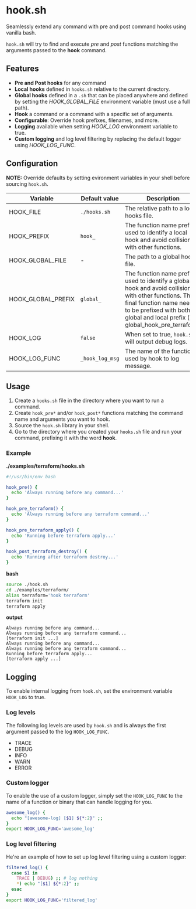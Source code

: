 # hook.sh

Seamlessly extend any command with pre and post command hooks using vanilla bash.

`hook.sh` will try to find and execute *pre* and *post* functions matching the arguments passed to the **hook** command.

## Features

- **Pre and Post hooks** for any command
- **Local hooks** defined in `hooks.sh` relative to the current directory.
- **Global hooks** defined in a `.sh` that can be placed anywhere and defined by setting the *HOOK_GLOBAL_FILE* environment variable (must use a full path).
- **Hook** a command or a command with a specific set of arguments.
- **Configurable**: Override hook prefixes, filenames, and more.
- **Logging** available when setting *HOOK_LOG* environment variable to true.
- **Custom logging** and log level filtering by replacing the default logger using *HOOK_LOG_FUNC*.

## Configuration

**NOTE:** Override defaults by setting evironment variables in your shell before sourcing `hook.sh`.

Variable  | Default value  |  Description
--|---|--
HOOK_FILE  | `./hooks.sh`  | The relative path to a local hooks file.
HOOK_PREFIX  | `hook_`  |  The function name prefix used to identify a local hook and avoid collisions with other functions.
HOOK_GLOBAL_FILE  | -  | The path to a global hooks file.
HOOK_GLOBAL_PREFIX  | `global_`  | The function name prefix used to identify a global hook and avoid collisions with other functions. The final function name needs to be prefixed with both the global and local prefix (ie. global_hook_pre_terraform)
HOOK_LOG  | `false`  | When set to true, `hook.sh` will output debug logs.
HOOK_LOG_FUNC | `_hook_log_msg` | The name of the function used by hook to log message.

## Usage

1. Create a `hooks.sh` file in the directory where you want to run a command.
2. Create `hook_pre*` and/or `hook_post*` functions matching the command name and arguments you want to hook.
3. Source the `hook.sh` library in your shell.
4. Go to the directory where you created your `hooks.sh` file and run your command, prefixing it with the word **hook**.

### Example

**./examples/terraform/hooks.sh**
```bash
#!/usr/bin/env bash

hook_pre() {
  echo 'Always running before any command...'
}

hook_pre_terraform() {
  echo 'Always running before any terraform command...'
}

hook_pre_terraform_apply() {
  echo 'Running before terraform apply...'
}

hook_post_terraform_destroy() {
  echo 'Running after terraform destroy...'
}
```

**bash**
```bash
source ./hook.sh
cd ./examples/terraform/
alias terraform='hook terraform'
terraform init
terraform apply
```

**output**
```
Always running before any command...
Always running before any terraform command...
[terraform init ...]
Always running before any command...
Always running before any terraform command...
Running before terraform apply...
[terraform apply ...]
```

## Logging

To enable internal logging from `hook.sh`, set the environment variable `HOOK_LOG` to true.

### Log levels

The following log levels are used by `hook.sh` and is always the first argument passed to the log `HOOK_LOG_FUNC`.

- TRACE
- DEBUG
- INFO
- WARN
- ERROR

### Custom logger

To enable the use of a custom logger, simply set the `HOOK_LOG_FUNC` to the name of a function or binary that can handle logging for you.

```bash
awesome_log() {
  echo "[awesome-log] [$1] ${*:2}" ;;
}
export HOOK_LOG_FUNC='awesome_log'
```
### Log level filtering
He're an example of how to set up log level filtering using a custom logger:

```bash
filtered_log() {
  case $1 in
    TRACE | DEBUG) ;; # log nothing
    *) echo "[$1] ${*:2}" ;;
  esac
}
export HOOK_LOG_FUNC='filtered_log'
```
